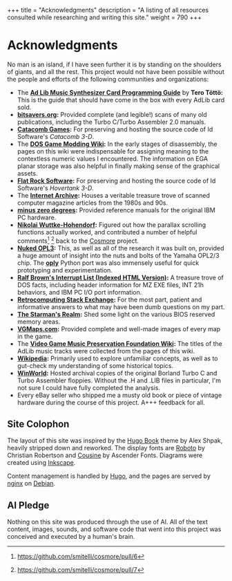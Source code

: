 +++
title = "Acknowledgments"
description = "A listing of all resources consulted while researching and writing this site."
weight = 790
+++

# Acknowledgments

No man is an island, if I have seen further it is by standing on the shoulders of giants, and all the rest. This project would not have been possible without the people and efforts of the following communities and organizations:

* The **[Ad Lib Music Synthesizer Card Programming Guide](http://www.vgmpf.com/Wiki/images/4/48/AdLib_-_Programming_Guide.pdf)** by **Tero T&ouml;tt&ouml;:** This is the guide that should have come in the box with every AdLib card sold.
* **[bitsavers.org](http://bitsavers.org/):** Provided complete (and legible!) scans of many old publications, including the Turbo C/Turbo Assembler 2.0 manuals.
* **[Catacomb Games](https://catacomb.games/):** For preserving and hosting the source code of Id Software's _Catacomb 3-D_.
* The **[DOS Game Modding Wiki](http://www.shikadi.net/moddingwiki/):** In the early stages of disassembly, the pages on this wiki were indispensable for assigning meaning to the contextless numeric values I encountered. The information on EGA planar storage was also helpful in finally making sense of the graphical assets.
* **[Flat Rock Software](https://github.com/FlatRockSoft):** For preserving and hosting the source code of Id Software's _Hovertank 3-D_.
* The **[Internet Archive](https://archive.org/):** Houses a veritable treasure trove of scanned computer magazine articles from the 1980s and 90s.
* **[minus zero degrees](http://minuszerodegrees.net/):** Provided reference manuals for the original IBM PC hardware.
* **[Nikolai Wuttke-Hohendorf](https://twitter.com/lethal_guitar):** Figured out how the parallax scrolling functions actually worked, and contributed a number of helpful comments[^pr6] [^pr7] back to the [Cosmore](https://github.com/smitelli/cosmore) project.
* **[Nuked OPL3](https://github.com/nukeykt/Nuked-OPL3):** This, as well as all of the research it was built on, provided a huge amount of insight into the nuts and bolts of the Yamaha OPL2/3 chip. The **[oply](https://github.com/TexZK/oply)** Python port was also immensely useful for quick prototyping and experimentation.
* **[Ralf Brown's Interrupt List (Indexed HTML Version)](http://www.ctyme.com/rbrown.htm):** A treasure trove of DOS facts, including header information for MZ EXE files, INT 21h behaviors, and IBM PC I/O port information.
* **[Retrocomputing Stack Exchange](https://retrocomputing.stackexchange.com/):** For the most part, patient and informative answers to what may have been dumb questions on my part.
* **[The Starman's Realm](http://starman.vertcomp.com/):** Shed some light on the various BIOS reserved memory areas.
* **[VGMaps.com](https://www.vgmaps.com/):** Provided complete and well-made images of every map in the game.
* The **[Video Game Music Preservation Foundation Wiki](http://www.vgmpf.com/Wiki/):** The titles of the AdLib music tracks were collected from the pages of this wiki.
* **[Wikipedia](https://www.wikipedia.org/):** Primarily used to explore unfamiliar concepts, as well as to gut-check my understanding of some historical topics.
* **[WinWorld](https://winworldpc.com/):** Hosted archival copies of the original Borland Turbo C and Turbo Assembler floppies. Without the .H and .LIB files in particular, I'm not sure I could have fully completed the analysis.
* Every eBay seller who shipped me a musty old book or piece of vintage hardware during the course of this project. A+++ feedback for all.

## Site Colophon

The layout of this site was inspired by the [Hugo Book](https://themes.gohugo.io/hugo-book/) theme by Alex Shpak, heavily stripped down and reworked. The display fonts are [Roboto](https://www.fontsquirrel.com/fonts/roboto) by Christian Robertson and [Cousine](https://www.fontsquirrel.com/fonts/cousine) by Ascender Fonts. Diagrams were created using [Inkscape](https://inkscape.org/).

Content management is handled by [Hugo](https://gohugo.io/), and the pages are served by [nginx](https://nginx.org/) on [Debian](https://www.debian.org/).

## AI Pledge

Nothing on this site was produced through the use of AI. All of the text content, images, sounds, and software code that went into this project was conceived and executed by a human's brain.

[^pr6]: https://github.com/smitelli/cosmore/pull/6

[^pr7]: https://github.com/smitelli/cosmore/pull/7
